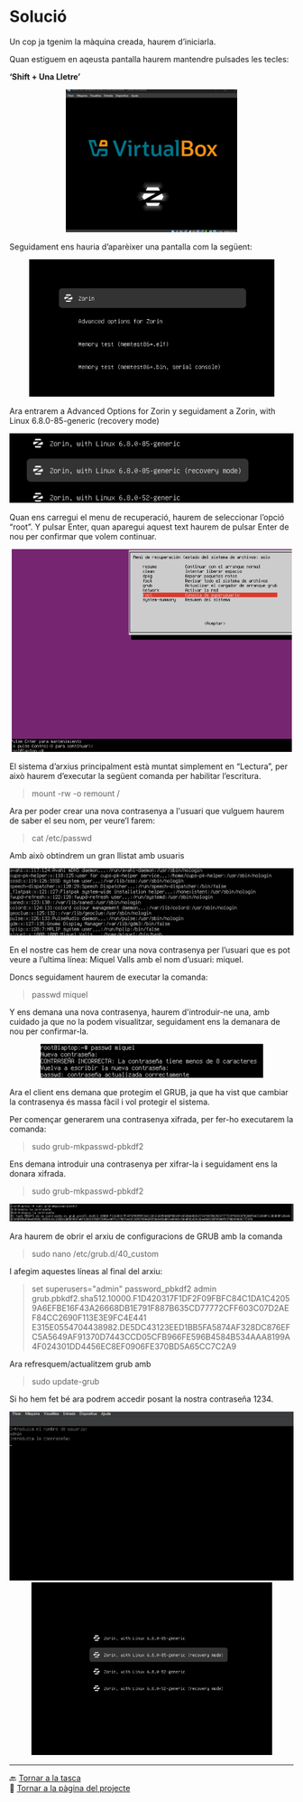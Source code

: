 # Solució

Un cop ja tgenim la màquina creada, haurem d’iniciarla.

Quan estiguem en aqeusta pantalla haurem mantendre pulsades les tecles:

**‘Shift + Una Lletre’**

<p align=center>
 <img src="img/T03-1.png" alt="Imatge T03-1">
</p>

Seguidament ens hauria d’aparèixer una pantalla com la següent:

<p align=center>
 <img src="img/T03-2.png" alt="Imatge T03-2">
</p>

Ara entrarem a Advanced Options for Zorin y seguidament a Zorin, with Linux 6.8.0-85-generic (recovery mode)

<p align=center>
 <img src="img/T03-3.png" alt="Imatge T03-3">
</p>

Quan ens carregui el menu de recuperació, haurem de seleccionar l’opció “root”. Y pulsar Enter, quan aparegui aquest text haurem de pulsar Enter de nou per confirmar que volem continuar.

<p align=center>
 <img src="img/T03-4.png" alt="Imatge T03-4">
</p>

El sistema d’arxius principalment està muntat simplement en “Lectura”, per això haurem d’executar la següent comanda per habilitar l’escritura.

> mount -rw -o remount /

Ara per poder crear una nova contrasenya a l'usuari que vulguem haurem de saber el seu nom, per veure’l farem:

> cat /etc/passwd

Amb això obtindrem un gran llistat amb usuaris

<p align=center>
 <img src="img/T03-5.png" alt="Imatge T03-5">
</p>

En el nostre cas hem de crear una nova contrasenya per l’usuari que es pot veure a l’ultima línea: Miquel Valls amb el nom d’usuari: miquel.

Doncs seguidament haurem de executar la comanda:

> passwd miquel

Y ens demana una nova contrasenya, haurem d'introduir-ne una, amb cuidado ja que no la podem visualitzar, seguidament ens la demanara de nou per confirmar-la.

<p align=center>
 <img src="img/T03-6.png" alt="Imatge T03-6">
</p>

Ara el client ens demana que protegim el GRUB, ja que ha vist que cambiar la contrasenya és massa fàcil i vol protegir el sistema.

Per començar generarem una contrasenya xifrada, per fer-ho executarem la comanda:

> sudo grub-mkpasswd-pbkdf2

Ens demana introduir una contrasenya per xifrar-la i seguidament ens la donara xifrada.

> sudo grub-mkpasswd-pbkdf2

<p align=center>
 <img src="img/T03-7.png" alt="Imatge T03-7">
</p>

Ara haurem de obrir el arxiu de configuracions de GRUB amb la comanda

> sudo nano /etc/grub.d/40_custom

I afegim aquestes líneas al final del arxiu:

> set superusers="admin"
> password_pbkdf2 admin grub.pbkdf2.sha512.10000.F1D420317F1DF2F09FBFC84C1DA1C42059A6EFBE16F43A26668DB1E791F887B635CD77772CFF603C07D2AEF84CC2690F113E3E9FC4E441
E315E0554704438982.DE5DC43123EED1BB5FA5874AF328DC876EFC5A5649AF91370D7443CCD05CFB966FE596B4584B534AAA8199A4F024301DD4456EC8EF0906FE370BD5A65CC7C2A9

Ara refresquem/actualitzem grub amb

> sudo update-grub

Si ho hem fet bé ara podrem accedir posant la nostra contraseña 1234.

<p align=center>
 <img src="img/T03-8.png" alt="Imatge T03-8">
 <img src="img/T03-9.png" alt="Imatge T03-9">
</p>

---

🔙 [Tornar a la tasca](README.md)  
📍 [Tornar a la pàgina del projecte](../README.md)


